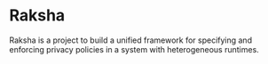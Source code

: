# Raksha 

Raksha is a project to build a unified framework for specifying and
enforcing privacy policies in a system with heterogeneous runtimes.
